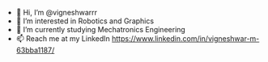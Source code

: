 - 👋 Hi, I’m @vigneshwarrr
- 👀 I’m interested in Robotics and Graphics
- 🌱 I’m currently studying Mechatronics Engineering
- 📫 Reach me at my LinkedIn https://www.linkedin.com/in/vigneshwar-m-63bba1187/

<!---
vigneshwarrr/vigneshwarrr is a ✨ special ✨ repository because its `README.md` (this file) appears on your GitHub profile.
You can click the Preview link to take a look at your changes.
--->
